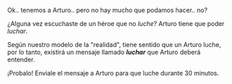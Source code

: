 Ok.. tenemos a Arturo.. pero no hay mucho que podamos hacer.. no?

¿Alguna vez escuchaste de un héroe que no *luche*? Arturo tiene que poder *luchar*.

Según nuestro modelo de la "realidad", tiene sentido que un Arturo luche, por lo tanto, existirá un mensaje llamado ***luchar*** que Arturo deberá entender.

¡Probalo! Enviale el mensaje a Arturo para que luche durante 30 minutos. 